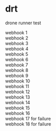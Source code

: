 # drt
drone runner test

webhook 1  
webhook 2  
webhook 3  
webhook 4  
webhook 5   
webhook 6   
webhook 7   
webhook 8   
webhook 9   
webhook 10   
webhook 11  
webhook 12  
webhook 13  
webhook 14  
webhook 15  
webhook 16  
webhook 17 for failure  
webhook 18 for failure  
